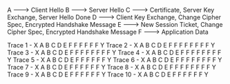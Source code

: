 A ---> Client Hello
B ---> Server Hello
C ---> Certificate, Server Key Exchange, Server Hello Done
D ---> Client Key Exchange, Change Cipher Spec, Encrypted Handshake Message
E ---> New Session Ticket, Change Cipher Spec, Encrypted Handshake Message
F ---> Application Data



Trace 1 - X A B	C D	E F	F F	F F F Y
Trace 2 - X A B	C D	E F	F F	F F	F F	F Y
Trace 3 - X A B	C D	E F	F F	F F	F F	F Y
Trace 4 - X A B	C D	E F	F F	F F	F F	F Y
Trace 5 - X A B	C D	E F	F F	F F	F Y
Trace 6 - X A B	C D	E F	F F	F F	F F	F Y
Trace 7 - X A B	C D	E F	F F	F F	F Y
Trace 8 - X A B	C D	E F	F F	F F	F F	F Y
Trace 9 - X A B	C D	E F	F F	F F	F Y
Trace 10 - X A B C D E F F F F F F Y




